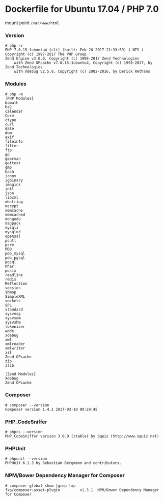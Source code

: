 # Dockerfile for Ubuntu 17.04 / PHP 7.0

mount point `/var/www/html`

### Version
```
# php -v
PHP 7.0.15-1ubuntu4 (cli) (built: Feb 28 2017 21:33:59) ( NTS )
Copyright (c) 1997-2017 The PHP Group
Zend Engine v3.0.0, Copyright (c) 1998-2017 Zend Technologies
    with Zend OPcache v7.0.15-1ubuntu4, Copyright (c) 1999-2017, by Zend Technologies
    with Xdebug v2.5.0, Copyright (c) 2002-2016, by Derick Rethans
```

### Modules
```
# php -m
[PHP Modules]
bcmath
bz2
calendar
Core
ctype
curl
date
dom
exif
fileinfo
filter
ftp
gd
gearman
gettext
gmp
hash
iconv
igbinary
imagick
intl
json
libxml
mbstring
mcrypt
memcache
memcached
mongodb
msgpack
mysqli
mysqlnd
openssl
pcntl
pcre
PDO
pdo_mysql
pdo_pgsql
pgsql
Phar
posix
readline
redis
Reflection
session
shmop
SimpleXML
sockets
SPL
standard
sysvmsg
sysvsem
sysvshm
tokenizer
wddx
xdebug
xml
xmlreader
xmlwriter
xsl
Zend OPcache
zip
zlib

[Zend Modules]
Xdebug
Zend OPcache
```

### Composer
```
# composer --version
Composer version 1.4.1 2017-03-10 09:29:45
```

### PHP_CodeSniffer
```
# phpcs --version   
PHP_CodeSniffer version 3.0.0 (stable) by Squiz (http://www.squiz.net)
```

### PHPUnit
```
# phpunit --version
PHPUnit 6.1.3 by Sebastian Bergmann and contributors.
```

### NPM/Bower Dependency Manager for Composer
```
# composer global show |grep fxp
fxp/composer-asset-plugin         v1.3.1  NPM/Bower Dependency Manager for Composer
```
